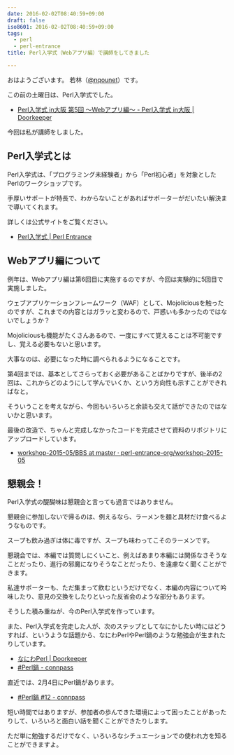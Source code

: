 ```yaml
---
date: 2016-02-02T08:40:59+09:00
draft: false
iso8601: 2016-02-02T08:40:59+09:00
tags:
  - perl
  - perl-entrance
title: Perl入学式（Webアプリ編）で講師をしてきました

---
```


おはようございます。
若林（[@nqounet](https://twitter.com/nqounet)）です。

この前の土曜日は、Perl入学式でした。

* [Perl入学式 in大阪 第5回 〜Webアプリ編〜 - Perl入学式 in大阪 | Doorkeeper](https://perl-entrance-osaka.doorkeeper.jp/events/36826)

今回は私が講師をしました。

## Perl入学式とは

Perl入学式は、「プログラミング未経験者」から「Perl初心者」を対象としたPerlのワークショップです。

手厚いサポートが特長で、わからないことがあればサポーターがだいたい解決まで導いてくれます。

詳しくは公式サイトをご覧ください。

* [Perl入学式 | Perl Entrance](http://www.perl-entrance.org/)

## Webアプリ編について

例年は、Webアプリ編は第6回目に実施するのですが、今回は実験的に5回目で実施しました。

ウェブアプリケーションフレームワーク（WAF）として、Mojoliciousを触ったのですが、これまでの内容とはガラッと変わるので、戸惑いも多かったのではないでしょうか？

Mojoliciousも機能がたくさんあるので、一度にすべて覚えることは不可能ですし、覚える必要もないと思います。

大事なのは、必要になった時に調べられるようになることです。

第4回までは、基本としてさらっておく必要があることばかりですが、後半の2回は、これからどのようにして学んでいくか、という方向性も示すことができればなと。

そういうことを考えながら、今回もいろいろと余談も交えて話ができたのではないかと思います。

最後の改造で、ちゃんと完成しなかったコードを完成させて資料のリポジトリにアップロードしています。

* [workshop-2015-05/BBS at master · perl-entrance-org/workshop-2015-05](https://github.com/perl-entrance-org/workshop-2015-05/blob/master/answer_sample/osaka/nqounet/BBS)

## 懇親会！

Perl入学式の醍醐味は懇親会と言っても過言ではありません。

懇親会に参加しないで帰るのは、例えるなら、ラーメンを麺と具材だけ食べるようなものです。

スープも飲み過ぎは体に毒ですが、スープも味わってこそのラーメンです。

懇親会では、本編では質問しにくいこと、例えばあまり本編には関係なさそうなことだったり、進行の邪魔になりそうなことだったり、を遠慮なく聞くことができます。

私達サポーターも、ただ集まって飲むというだけでなく、本編の内容について吟味したり、意見の交換をしたりといった反省会のような部分もあります。

そうした積み重ねが、今のPerl入学式を作っています。

また、Perl入学式を完走した人が、次のステップとしてなにかしたい時にはどうすれば、というような話題から、なにわPerlやPerl鍋のような勉強会が生まれたりしています。

* [なにわPerl | Doorkeeper](https://naniwaperl.doorkeeper.jp/)
* [#Perl鍋 - connpass](https://perlnabe.connpass.com/)

直近では、2月4日にPerl鍋があります。

* [#Perl鍋 #12 - connpass](https://perlnabe.connpass.com/event/24946/)

短い時間ではありますが、参加者の歩んできた環境によって困ったことがあったりして、いろいろと面白い話を聞くことができたりします。

ただ単に勉強するだけでなく、いろいろなシチュエーションでの使われ方を知ることができますよ。
